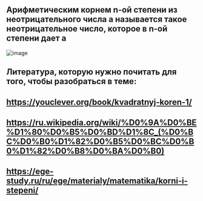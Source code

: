 ## Арифметическим корнем n-ой степени из неотрицательного числа а называется такое неотрицательное число, которое в n-ой степени дает а
![image](https://user-images.githubusercontent.com/114632272/195480785-d1d22348-3cfa-480e-b140-49e80dcc152c.png)

## Литература, которую нужно почитать для того, чтобы разобраться в теме:
## https://youclever.org/book/kvadratnyj-koren-1/

## https://ru.wikipedia.org/wiki/%D0%9A%D0%BE%D1%80%D0%B5%D0%BD%D1%8C_(%D0%BC%D0%B0%D1%82%D0%B5%D0%BC%D0%B0%D1%82%D0%B8%D0%BA%D0%B0)

## https://ege-study.ru/ru/ege/materialy/matematika/korni-i-stepeni/



